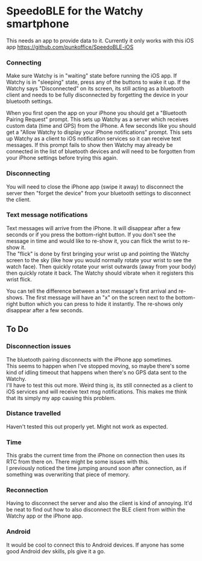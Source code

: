 # SpeedoBLE for the Watchy smartphone

This needs an app to provide data to it.  Currently it only works with this iOS app https://github.com/punkoffice/SpeedoBLE-iOS

### Connecting
Make sure Watchy is in "waiting" state before running the iOS app.  If Watchy is in "sleeping" state, press any of the buttons to wake it up.
If the Watchy says "Disconnected" on its screen, its still acting as a bluetooth client and needs to be fully disconnected by forgetting the device in your bluetooth settings.

When you first open the app on your iPhone you should get a "Bluetooth Pairing Request" prompt.  This sets up Watchy as a server which receives custom data (time and GPS) from the iPhone.  A few seconds like you should get a "Allow Watchy to display your iPhone notifications" prompt.  This sets up Watchy as a client to iOS notification services so it can receive text messages.  If this prompt fails to show then Watchy may already be connected in the list of bluetooth devices and will need to be forgotten from your iPhone settings before trying this again.

### Disconnecting
You will need to close the iPhone app (swipe it away) to disconnect the server then "forget the device" from your bluetooth settings to disconnect the client.

### Text message notifications
Text messages will arrive from the iPhone.  It will disappear after a few seconds or if you press the bottom-right button.
If you don't see the message in time and would like to re-show it, you can flick the wrist to re-show it.  
The "flick" is done by first bringing your wrist up and pointing the Watchy screen to the sky (like how you would normally rotate your wrist to see the watch face).
Then quickly rotate your wrist outwards (away from your body) then quickly rotate it back.  The Watchy should vibrate when it registers this wrist flick.

You can tell the difference between a text message's first arrival and re-shows.  The first message will have an "x" on the screen next to the bottom-right button
which you can press to hide it instantly.  The re-shows only disappear after a few seconds.

## To Do

### Disconnection issues
The bluetooth pairing disconnects with the iPhone app sometimes.  
This seems to happen when I've stopped moving, so maybe there's some kind of idling timeout that happens when there's no GPS data sent to the Watchy.  
I'll have to test this out more.  Weird thing is, its still connected as a client to iOS services and will receive text msg notifications.
This makes me think that its simply my app causing this problem.

### Distance travelled
Haven't tested this out properly yet.  Might not work as expected.

### Time
This grabs the current time from the iPhone on connection then uses its RTC from there on.  There might be some issues with this.  
I previously noticed the time jumping around soon after connection, as if something was overwriting that piece of memory.

### Reconnection
Having to disconnect the server and also the client is kind of annoying.  It'd be neat to find out how to also disconnect the BLE client from within the Watchy app or the iPhone app.

### Android
It would be cool to connect this to Android devices.  If anyone has some good Android dev skills, pls give it a go.
